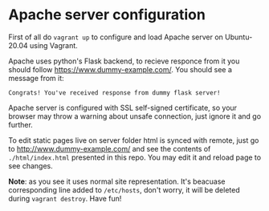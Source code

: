 # Apache server configuration

First of all do `vagrant up` to configure and load Apache server on Ubuntu-20.04 using Vagrant.<br/>

Apache uses python's Flask backend, to recieve responce from it you should follow https://www.dummy-example.com/. You should see a message from it:
```
Congrats! You've received response from dummy flask server!
```
Apache server is configured with SSL self-signed certificate, so your browser may throw a warning about unsafe connection, just ignore it and go further.

To edit static pages live on server folder html is synced with remote, just go to http://www.dummy-example.com/ and see the contents of `./html/index.html` presented in this repo. You may edit it and reload page to see changes.

**Note**: as you see it uses normal site representation. It's beacuase corresponding line added to `/etc/hosts`, don't worry, it will be deleted during `vagrant destroy`. Have fun!
